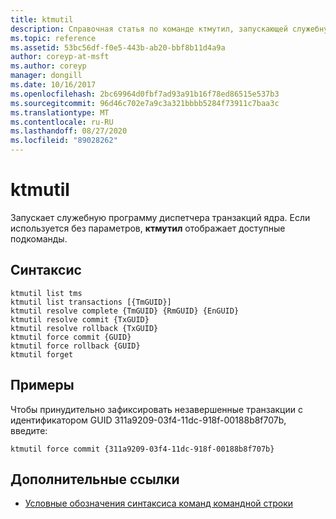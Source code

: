 ```yaml
---
title: ktmutil
description: Справочная статья по команде ктмутил, запускающей служебную программу диспетчера транзакций ядра.
ms.topic: reference
ms.assetid: 53bc56df-f0e5-443b-ab20-bbf8b11d4a9a
author: coreyp-at-msft
ms.author: coreyp
manager: dongill
ms.date: 10/16/2017
ms.openlocfilehash: 2bc69964d0fbf7ad93a91b16f78ed86515e537b3
ms.sourcegitcommit: 96d46c702e7a9c3a321bbbb5284f73911c7baa3c
ms.translationtype: MT
ms.contentlocale: ru-RU
ms.lasthandoff: 08/27/2020
ms.locfileid: "89028262"
---
```

# <a name="ktmutil"></a>ktmutil

Запускает служебную программу диспетчера транзакций ядра. Если используется без параметров, **ктмутил** отображает доступные подкоманды.

## <a name="syntax"></a>Синтаксис

```
ktmutil list tms
ktmutil list transactions [{TmGUID}]
ktmutil resolve complete {TmGUID} {RmGUID} {EnGUID}
ktmutil resolve commit {TxGUID}
ktmutil resolve rollback {TxGUID}
ktmutil force commit {GUID}
ktmutil force rollback {GUID}
ktmutil forget
```

## <a name="examples"></a>Примеры


Чтобы принудительно зафиксировать незавершенные транзакции с идентификатором GUID 311a9209-03f4-11dc-918f-00188b8f707b, введите:

```
ktmutil force commit {311a9209-03f4-11dc-918f-00188b8f707b}
```

## <a name="additional-references"></a>Дополнительные ссылки

- [Условные обозначения синтаксиса команд командной строки](command-line-syntax-key.md)